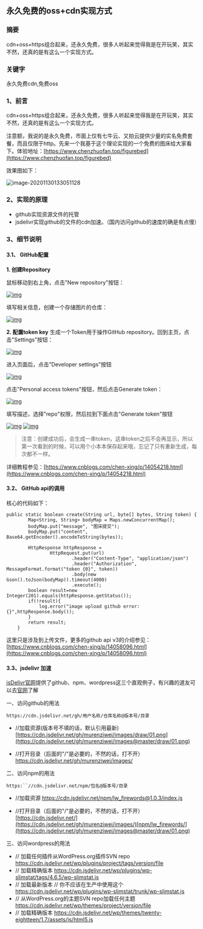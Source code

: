 ## 永久免费的oss+cdn实现方式

### 摘要

cdn+oss+https组合起来，还永久免费，很多人听起来觉得我是在开玩笑，其实不然，还真的是有这么一个实现方式。



### 关键字

永久免费cdn,免费oss



### 1、前言

cdn+oss+https组合起来，还永久免费，很多人听起来觉得我是在开玩笑，其实不然，还真的是有这么一个实现方式。

注意额，我说的是永久免费，市面上仅有七牛云、又拍云提供少量的实名免费套餐，而且仅限于http。先来一个我基于这个理论实现的一个免费的图床给大家看下。体验地址：[https://www.chenzhuofan.top/figurebed](https://www.chenzhuofan.top/figurebed)

效果图如下：

![image-20201130133051128](https://cdn.jsdelivr.net/gh/chen-xing/figure_bed/images/20201130133058.png)



### 2、实现的原理

+ github实现资源文件的托管
+ jsdelivr实现github的文件的cdn加速。（国内访问github的速度的确是有点慢）

### 3、细节说明

#### 3.1、 GitHub配置

**1. 创建Repository**

鼠标移动到右上角，点击"New repository"按钮：

[![img](https://cdn.jsdelivr.net/gh/chen-xing/figure_bed/images/20201130134505.png)](https://cdn.jsdelivr.net/gh/dengfaheng/image01/20200628100544.png)

填写相关信息，创建一个存储图片的仓库：

[![img](https://cdn.jsdelivr.net/gh/chen-xing/figure_bed/images/20201130134514.png)](https://cdn.jsdelivr.net/gh/dengfaheng/image01/20200628100738.png)

**2. 配置token key**
生成一个Token用于操作GitHub repository。回到主页，点击"Settings"按钮：

[![img](https://cdn.jsdelivr.net/gh/chen-xing/figure_bed/images/20201130134524.png)](https://cdn.jsdelivr.net/gh/dengfaheng/image01/20200628101024.png)

进入页面后，点击"Developer settings"按钮

[![img](https://cdn.jsdelivr.net/gh/chen-xing/figure_bed/images/20201130134533.png)](https://cdn.jsdelivr.net/gh/dengfaheng/image01/20200628101303.png)

点击"Personal access tokens"按钮，然后点击Generate token：

[![img](https://cdn.jsdelivr.net/gh/chen-xing/figure_bed/images/20201130134540.png)](https://cdn.jsdelivr.net/gh/dengfaheng/image01/20200628101322.png)

填写描述，选择"repo"权限，然后拉到下面点击"Generate token"按钮

[![img](https://cdn.jsdelivr.net/gh/chen-xing/figure_bed/images/20201130134547.png)](https://cdn.jsdelivr.net/gh/dengfaheng/image01/20200628101404.png)
[![img](https://cdn.jsdelivr.net/gh/dengfaheng/image01/20200628101423.png)](https://cdn.jsdelivr.net/gh/dengfaheng/image01/20200628101423.png)

> 注意：创建成功后，会生成一串token，这串token之后不会再显示，所以第一次看到的时候，可以用个小本本保存起来哦，忘记了只有重新生成，每次都不一样。

详细教程参见：[https://www.cnblogs.com/chen-xing/p/14054218.html](https://www.cnblogs.com/chen-xing/p/14054218.html)

#### 3.2、 GitHub api的调用

核心的代码如下：

```
public static boolean create(String url, byte[] bytes, String token) {
        Map<String, String> bodyMap = Maps.newConcurrentMap();
        bodyMap.put("message", "图床提交");
        bodyMap.put("content", Base64.getEncoder().encodeToString(bytes));

        HttpResponse httpResponse =
                HttpRequest.put(url)
                        .header("Content-Type", "application/json")
                        .header("Authorization", MessageFormat.format("token {0}", token))
                        .body(new Gson().toJson(bodyMap)).timeout(4000)
                        .execute();
        boolean result=new Integer(201).equals(httpResponse.getStatus());
        if(!result){
            log.error("image upload github error:{}",httpResponse.body());
        }
        return result;
    }
```

这里只是涉及到上传文件，更多的github api v3的介绍参见：[https://www.cnblogs.com/chen-xing/p/14058096.html](https://www.cnblogs.com/chen-xing/p/14058096.html)

#### 3.3、jsdelivr 加速

j[sDelivr官网](https://www.jsdelivr.com/?docs=gh)提供了github、npm、wordpress这三个直观例子，有兴趣的道友可以去[官网](https://www.jsdelivr.com/?docs=gh)了解

一、访问github的用法

```
https://cdn.jsdelivr.net/gh/用户名称/仓库名称@版本号/目录
```

+ //加载资源(版本号不填的话，默认引用最新) [https://cdn.jsdelivr.net/gh/murenziwei/images/draw/01.png](https://cdn.jsdelivr.net/gh/murenziwei/images@master/draw/01.png)

+ //打开目录（后面的"/"是必要的，不然的话，打不开）https://cdn.jsdelivr.net/gh/murenziwei/images/

 

二、访问npm的用法

```
https:``//cdn.jsdelivr.net/npm/包名@版本号/目录
```

+ //加载资源 https://cdn.jsdelivr.net/npm/lw_firewords@1.0.3/index.js

+ //打开目录（后面的"/"是必要的，不然的话，打不开）[https://cdn.jsdelivr.net/](https://cdn.jsdelivr.net/gh/murenziwei/images/)[npm/lw_firewords/](https://cdn.jsdelivr.net/gh/murenziwei/images@master/draw/01.png)

 

三、访问wordpress的用法

+ // 加载任何插件从WordPress.org插件SVN repo https://cdn.jsdelivr.net/wp/plugins/project/tags/version/file
+ // 加载精确版本 https://cdn.jsdelivr.net/wp/plugins/wp-slimstat/tags/4.6.5/wp-slimstat.js
+ // 加载最新版本 // 你不应该在生产中使用这个 https://cdn.jsdelivr.net/wp/plugins/wp-slimstat/trunk/wp-slimstat.js
 + // 从WordPress.org的主题SVN repo加载任何主题 https://cdn.jsdelivr.net/wp/themes/project/version/file
+ // 加载精确版本  https://cdn.jsdelivr.net/wp/themes/twenty-eightteen/1.7/assets/js/html5.js
